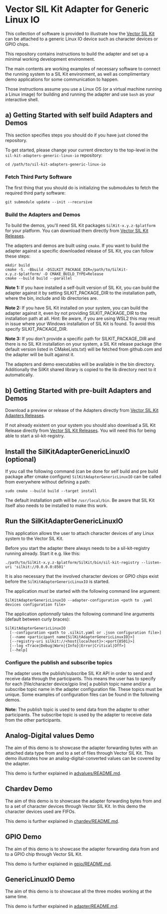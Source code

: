 # Vector SIL Kit Adapter for Generic Linux IO
This collection of software is provided to illustrate how the [Vector SIL Kit](https://github.com/vectorgrp/sil-kit/)
can be attached to a generic Linux IO device such as character devices or GPIO chips.

This repository contains instructions to build the adapter and set up a minimal working development environment.

The main contents are working examples of necessary software to connect the running system to a SIL Kit environment,
as well as complimentary demo applications for some communication to happen.

Those instructions assume you use a Linux OS (or a virtual machine running a Linux image) for building and running the adapter and use ``bash`` as your interactive
shell.

## a) Getting Started with self build Adapters and Demos
This section specifies steps you should do if you have just cloned the repository.

To get started, please change your current directory to the top-level in the ``sil-kit-adapters-generic-linux-io``
repository:

    cd /path/to/sil-kit-adapters-generic-linux-io

### Fetch Third Party Software
The first thing that you should do is initializing the submodules to fetch the required third party software:

    git submodule update --init --recursive

### Build the Adapters and Demos
To build the demos, you'll need SIL Kit packages ``SilKit-x.y.z-$platform`` for your platform. You can download them directly from [Vector SIL Kit Releases](https://github.com/vectorgrp/sil-kit/releases).

The adapters and demos are built using ``cmake``. If you want to build the adapter against a specific downloaded release of SIL Kit, you can follow these steps:

    mkdir build
    cmake -S. -Bbuild -DSILKIT_PACKAGE_DIR=/path/to/SilKit-x.y.z-$platform/ -D CMAKE_BUILD_TYPE=Release
    cmake --build build --parallel

**Note 1:** If you have installed a self-built version of SIL Kit, you can build the adapter against it by setting SILKIT_PACKAGE_DIR to the installation path, where the bin, include and lib directories are.

**Note 2:** If you have SIL Kit installed on your system, you can build the adapter against it, even by not providing SILKIT_PACKAGE_DIR to the installation path at all. Hint: Be aware, if you are using WSL2 this may result in issue where your Windows installation of SIL Kit is found. To avoid this specify SILKIT_PACKAGE_DIR.

**Note 3:** If you don't provide a specific path for SILKIT_PACKAGE_DIR and there is no SIL Kit installation on your system, a SIL Kit release package (the default version listed in CMakeLists.txt) will be fetched from github.com and the adapter will be built against it.

The adapters and demo executables will be available in the bin directory. Additionally the SilKit shared library is copied to the lib directory next to it automatically.

## b) Getting Started with pre-built Adapters and Demos
Download a preview or release of the Adapters directly from [Vector SIL Kit Adapters Releases](https://github.com/vectorgrp/sil-kit-adapters-generic-linux-io/releases).

If not already existent on your system you should also download a SIL Kit Release directly from [Vector SIL Kit Releases](https://github.com/vectorgrp/sil-kit/releases). You will need this for being able to start a sil-kit-registry.

## Install the SilKitAdapterGenericLinuxIO (optional)
If you call the following command (can be done for self build and pre build package after cmake configure) ``SilKitAdapterGenericLinuxIO`` can be called from everywhere without defining a path:  

    sudo cmake --build build --target install

The default installation path will be ``/usr/local/bin``. Be aware that SIL Kit itself also needs to be installed to make this work.

## Run the SilKitAdapterGenericLinuxIO
This application allows the user to attach character devices of any Linux system to the Vector SIL Kit.

Before you start the adapter there always needs to be a sil-kit-registry running already. Start it e.g. like this:

    ./path/to/SilKit-x.y.z-$platform/SilKit/bin/sil-kit-registry --listen-uri 'silkit://0.0.0.0:8501'

It is also necessary that the involved character devices or GPIO chips exist before the ``SilKitAdapterGenericLinuxIO`` is started. 

The application *must* be started with the following command line argument:
    
    SilKitAdapterGenericLinuxIO --adapter-configuration <path to .yaml devices configuration file>

The application *optionnally* takes the following command line arguments (default between curly braces):

    SilKitAdapterGenericLinuxIO 
      [--configuration <path to .silkit.yaml or .json configuration file>]
      [--name <participant name{SilKitAdapterGenericLinuxIO}>]
      [--registry-uri silkit://<host{localhost}>:<port{8501}>]
      [--log <Trace|Debug|Warn|{Info}|Error|Critical|Off>]
      [--help]

### Configure the publish and subscribe topics
The adapter uses the publish/subscribe SIL Kit API in order to send and receive data through the participants. This means the user has to specify for each [file/character device/gpio line] a publish topic name
and/or a subscribe topic name in the adapter configuration file. These topics must be unique.
Some examples of configuration files can be found in the following demos.

**Note:** The publish topic is used to send data from the adapter to other participants.
The subscribe topic is used by the adapter to receive data from the other participants.

## Analog-Digital values Demo
The aim of this demo is to showcase the adapter forwarding bytes with an attached data type from and to a set of files through Vector SIL Kit. This demo illustrates how an analog-digital-converted values can be covered by the adapter.

This demo is further explained in [advalues/README.md](advalues/README.md).

## Chardev Demo
The aim of this demo is to showcase the adapter forwarding bytes from and to a set of character devices through
Vector SIL Kit. In this demo the character devices used are FIFOs.

This demo is further explained in [chardev/README.md](chardev/README.md).

## GPIO Demo
The aim of this demo is to showcase the adapter forwarding data from and to a GPIO chip through
Vector SIL Kit. 

This demo is further explained in [gpio/README.md](gpio/README.md).

## GenericLinuxIO Demo
The aim of this demo is to showcase all the three modes working at the same time. 

This demo is further explained in [adapter/README.md](adapter/README.md).